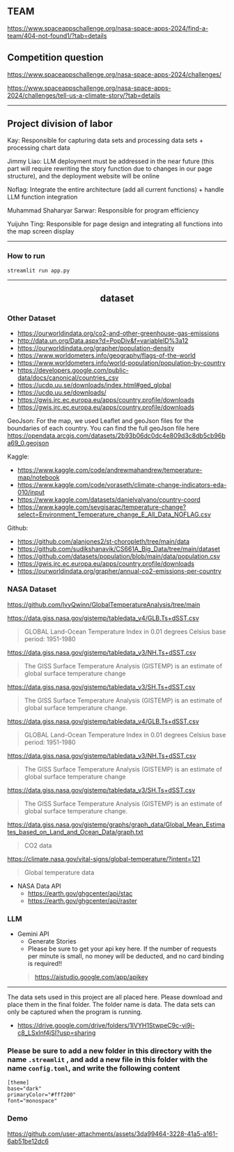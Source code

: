 ## TEAM

https://www.spaceappschallenge.org/nasa-space-apps-2024/find-a-team/404-not-found1/?tab=details

## Competition question

https://www.spaceappschallenge.org/nasa-space-apps-2024/challenges/

https://www.spaceappschallenge.org/nasa-space-apps-2024/challenges/tell-us-a-climate-story/?tab=details

---


## Project division of labor

Kay: Responsible for capturing data sets and processing data sets + processing chart data

Jimmy Liao: LLM deployment must be addressed in the near future (this part will require rewriting the story function due to changes in our page structure), and the deployment website will be online

Noflag: Integrate the entire architecture (add all current functions) + handle LLM function integration

Muhammad Shaharyar Sarwar: Responsible for program efficiency

Yuijuhn Ting: Responsible for page design and integrating all functions into the map screen display

----

### How to run

`streamlit run app.py`

-----
<h2 align='center'>dataset</h2>

### Other Dataset

+ https://ourworldindata.org/co2-and-other-greenhouse-gas-emissions
+ http://data.un.org/Data.aspx?d=PopDiv&f=variableID%3a12
+ https://ourworldindata.org/grapher/population-density
+ https://www.worldometers.info/geography/flags-of-the-world
+ https://www.worldometers.info/world-population/population-by-country
+ https://developers.google.com/public-data/docs/canonical/countries_csv
+ https://ucdp.uu.se/downloads/index.html#ged_global
+ https://ucdp.uu.se/downloads/
+ https://gwis.jrc.ec.europa.eu/apps/country.profile/downloads
+ https://gwis.jrc.ec.europa.eu/apps/country.profile/downloads  


GeoJson: For the map, we used Leaflet and geoJson files for the boundaries of each country. You can find the full geoJson file here https://opendata.arcgis.com/datasets/2b93b06dc0dc4e809d3c8db5cb96ba69_0.geojson

Kaggle: 
  + https://www.kaggle.com/code/andrewmahandrew/temperature-map/notebook
  + https://www.kaggle.com/code/voraseth/climate-change-indicators-eda-010/input
  + https://www.kaggle.com/datasets/danielvalyano/country-coord
  + https://www.kaggle.com/sevgisarac/temperature-change?select=Environment_Temperature_change_E_All_Data_NOFLAG.csv
    
Github: 
  + https://github.com/alanjones2/st-choropleth/tree/main/data
  + https://github.com/sudikshanavik/CS661A_Big_Data/tree/main/dataset
  + https://github.com/datasets/population/blob/main/data/population.csv
  + https://gwis.jrc.ec.europa.eu/apps/country.profile/downloads 
  + https://ourworldindata.org/grapher/annual-co2-emissions-per-country


### NASA Dataset

https://github.com/IvyQwinn/GlobalTemperatureAnalysis/tree/main

https://data.giss.nasa.gov/gistemp/tabledata_v4/GLB.Ts+dSST.csv 

> GLOBAL Land-Ocean Temperature Index in 0.01 degrees Celsius   base period: 1951-1980

https://data.giss.nasa.gov/gistemp/tabledata_v3/NH.Ts+dSST.csv

> The GISS Surface Temperature Analysis (GISTEMP) is an estimate of global surface temperature change

https://data.giss.nasa.gov/gistemp/tabledata_v3/SH.Ts+dSST.csv

> The GISS Surface Temperature Analysis (GISTEMP) is an estimate of global surface temperature change.

https://data.giss.nasa.gov/gistemp/tabledata_v4/GLB.Ts+dSST.csv 

> GLOBAL Land-Ocean Temperature Index in 0.01 degrees Celsius   base period: 1951-1980

https://data.giss.nasa.gov/gistemp/tabledata_v3/NH.Ts+dSST.csv

> The GISS Surface Temperature Analysis (GISTEMP) is an estimate of global surface temperature change

https://data.giss.nasa.gov/gistemp/tabledata_v3/SH.Ts+dSST.csv

> The GISS Surface Temperature Analysis (GISTEMP) is an estimate of global surface temperature change.

https://data.giss.nasa.gov/gistemp/graphs/graph_data/Global_Mean_Estimates_based_on_Land_and_Ocean_Data/graph.txt

> CO2 data

https://climate.nasa.gov/vital-signs/global-temperature/?intent=121

> Global temperature data

+ NASA Data API
  + https://earth.gov/ghgcenter/api/stac
  + https://earth.gov/ghgcenter/api/raster

### LLM

+ Gemini API
  + Generate Stories
  + Please be sure to get your api key here. If the number of requests per minute is small, no money will be deducted, and no card binding is required!!
  > https://aistudio.google.com/app/apikey

---------------

The data sets used in this project are all placed here. Please download and place them in the final folder. The folder name is data. The data sets can only be captured when the program is running.

+ https://drive.google.com/drive/folders/1IVYH1StwpeC9c-vi9j-c8_LSxlnf4jSI?usp=sharing

### Please be sure to add a new folder in this directory with the name `.streamlit` , and add a new file in this folder with the name `config.toml`, and write the following content

```
[theme]
base="dark"
primaryColor="#fff200"
font="monospace"

```

### Demo



https://github.com/user-attachments/assets/3da99464-3228-41a5-a161-6ab51be12dc6

